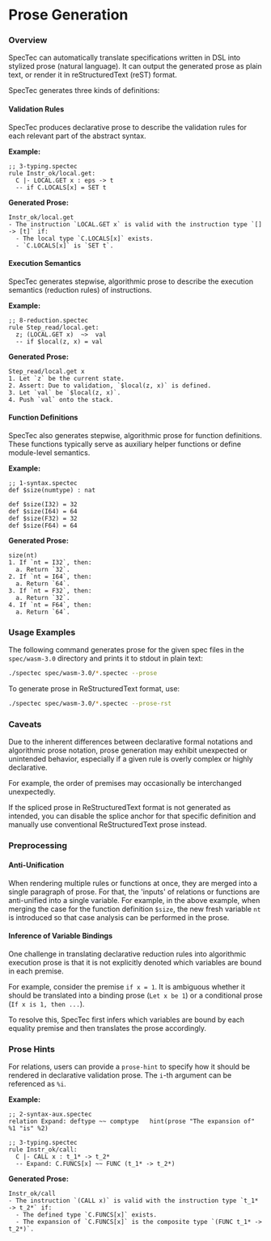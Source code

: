 # Prose Generation

### Overview

SpecTec can automatically translate specifications written in DSL into stylized prose (natural language).
It can output the generated prose as plain text, or render it in reStructuredText (reST) format.

SpecTec generates three kinds of definitions:

#### Validation Rules

SpecTec produces declarative prose to describe the validation rules for each relevant part of the abstract syntax.

**Example:**
```wasm
;; 3-typing.spectec
rule Instr_ok/local.get:
  C |- LOCAL.GET x : eps -> t
  -- if C.LOCALS[x] = SET t
```

**Generated Prose:**
```
Instr_ok/local.get
- The instruction `LOCAL.GET x` is valid with the instruction type `[] -> [t]` if:
  - The local type `C.LOCALS[x]` exists.
  - `C.LOCALS[x]` is `SET t`.
```

#### Execution Semantics

SpecTec generates stepwise, algorithmic prose to describe the execution semantics (reduction rules) of instructions.

**Example:**
```wasm
;; 8-reduction.spectec
rule Step_read/local.get:
  z; (LOCAL.GET x)  ~>  val
  -- if $local(z, x) = val
```

**Generated Prose:**
```
Step_read/local.get x
1. Let `z` be the current state.
2. Assert: Due to validation, `$local(z, x)` is defined.
3. Let `val` be `$local(z, x)`.
4. Push `val` onto the stack.
```

#### Function Definitions

SpecTec also generates stepwise, algorithmic prose for function definitions. These functions typically serve as auxiliary helper functions or define module-level semantics.

**Example:**
```wasm
;; 1-syntax.spectec
def $size(numtype) : nat

def $size(I32) = 32
def $size(I64) = 64
def $size(F32) = 32
def $size(F64) = 64
```

**Generated Prose:**
```
size(nt)
1. If `nt = I32`, then:
  a. Return `32`.
2. If `nt = I64`, then:
  a. Return `64`.
3. If `nt = F32`, then:
  a. Return `32`.
4. If `nt = F64`, then:
  a. Return `64`.
```

### Usage Examples

The following command generates prose for the given spec files in the `spec/wasm-3.0` directory and prints it to stdout in plain text:
```sh
./spectec spec/wasm-3.0/*.spectec --prose
```

To generate prose in ReStructuredText format, use:
```sh
./spectec spec/wasm-3.0/*.spectec --prose-rst
```

### Caveats

Due to the inherent differences between declarative formal notations and algorithmic prose notation, prose generation may exhibit unexpected or unintended behavior, especially if a given rule is overly complex or highly declarative.

For example, the order of premises may occasionally be interchanged unexpectedly.

If the spliced prose in ReStructuredText format is not generated as intended, you can disable the splice anchor for that specific definition and manually use conventional ReStructuredText prose instead.

### Preprocessing

#### Anti-Unification
When rendering multiple rules or functions at once, they are merged into a single paragraph of prose.
For that, the 'inputs' of relations or functions are anti-unified into a single variable.
For example, in the above example, when merging the case for the function definition `$size`,
the new fresh variable `nt` is introduced so that case analysis can be performed in the prose.

#### Inference of Variable Bindings
One challenge in translating declarative reduction rules into algorithmic execution prose is that it is not explicitly denoted which variables are bound in each premise.

For example, consider the premise `if x = 1`. It is ambiguous whether it should be translated into a binding prose (`Let x be 1`) or a conditional prose (`If x is 1, then ...`).

To resolve this, SpecTec first infers which variables are bound by each equality premise and then translates the prose accordingly.

### Prose Hints

For relations, users can provide a `prose-hint` to specify how it should be rendered in declarative validation prose. The `i`-th argument can be referenced as `%i`.

**Example:**
```wasm
;; 2-syntax-aux.spectec
relation Expand: deftype ~~ comptype   hint(prose "The expansion of" %1 "is" %2)

;; 3-typing.spectec
rule Instr_ok/call:
  C |- CALL x : t_1* -> t_2*
  -- Expand: C.FUNCS[x] ~~ FUNC (t_1* -> t_2*)
```

**Generated Prose:**
```
Instr_ok/call
- The instruction `(CALL x)` is valid with the instruction type `t_1* -> t_2*` if:
  - The defined type `C.FUNCS[x]` exists.
  - The expansion of `C.FUNCS[x]` is the composite type `(FUNC t_1* -> t_2*)`.
```
